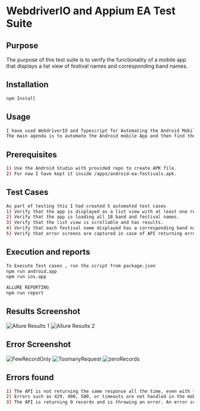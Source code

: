 # WebdriverIO and Appium EA Test Suite
## Purpose
The purpose of this test suite is to verify the functionality of a mobile app that displays a list view of festival names and corresponding band names.

## Installation
```bash
npm Install
```

## Usage

```bash
I have used WebdriverIO and Typescript for Automating the Android Mobile app. 
The main agenda is to automate the Android mobile App and then find the errors on UI and API
```
## Prerequisites

```bash
1) Use the Android Studio with provided repo to create APK file.
2) For now I have kept it inside /apps/android-ea-festivals.apk.

```
## Test Cases 

```bash
As part of testing this I had created 5 automated test cases
1) Verify that the app is displayed as a list view with at least one record.
2) Verify that the app is loading all 18 band and festival names.
3) Verify that the list view is scrollable and has results.
4) Verify that each festival name displayed has a corresponding band name.
5) Verify that error screens are captured in case of API returning error codes such as 429, 400, 500, or timeouts.

```
## Execution and reports
```bash
To Execute Test cases , run the script from package.json
npm run android.app
npm run ios.app 

ALLURE REPORTING
npm run report

````
## Results Screenshot
![Allure Results 1](resultsImages/allure-Report1.png?raw=true "Allure Results 1")
![Allure Results 2](resultsImages/allure-Report2.png?raw=true "Allure Results 2")



## Error Screenshot
![FewRecordOnly](errorScreenshots/FewRecordOnly.png?raw=true "FewRecordOnly")
![ToomanyRequest](errorScreenshots/ToomanyRequest.png?raw=true "ToomanyRequest")
![zeroRecords](errorScreenshots/zeroRecords.png?raw=true "zeroRecords")


## Errors found
```bash
1) The API is not returning the same response all the time, even with the same query parameters.
2) Errors such as 429, 400, 500, or timeouts are not handled in the mobile code.
3) The API is returning 0 records and is throwing an error. An error screenshot is provided below.
```

